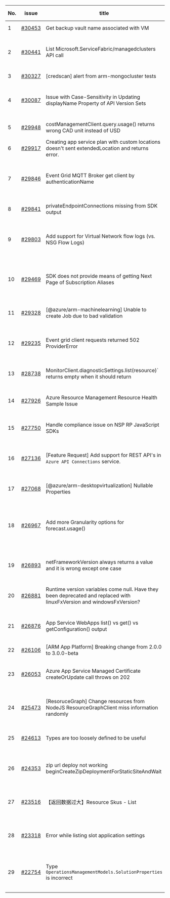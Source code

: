 | No. | issue | title | labels | assignees | bot advice | created date |
| ------ | ------ | ------ | ------ | ------ | ------ | :-----: |
|1|[#30453](https://github.com/Azure/azure-sdk-for-js/issues/30453)|Get backup vault name associated with VM|question, customer-reported, Mgmt|qiaozha, kazrael2119|new comment|2024-07-18|
|2|[#30441](https://github.com/Azure/azure-sdk-for-js/issues/30441)|List Microsoft.ServiceFabric/managedclusters API call|question, customer-reported, Mgmt, Service Attention, Service Fabric, needs-team-attention|qiaozha, kazrael2119|new comment|2024-07-17|
|3|[#30327](https://github.com/Azure/azure-sdk-for-js/issues/30327)|[credscan] alert from arm-mongocluster tests|Mgmt|qiaozha, kazrael2119|new comment|2024-07-08|
|4|[#30087](https://github.com/Azure/azure-sdk-for-js/issues/30087)|Issue with Case-Sensitivity in Updating displayName Property of API Version Sets|question, customer-reported, Mgmt, Service Attention, API Management, needs-team-attention|qiaozha, kazrael2119||2024-06-18|
|5|[#29948](https://github.com/Azure/azure-sdk-for-js/issues/29948)|costManagementClient.query.usage() returns wrong CAD unit instead of USD|question, customer-reported, Mgmt, needs-team-attention|qiaozha, kazrael2119|new comment|2024-06-07|
|6|[#29917](https://github.com/Azure/azure-sdk-for-js/issues/29917)|Creating app service plan with custom locations doesn't sent extendedLocation and returns error.|question, customer-reported, Mgmt, needs-team-attention|qiaozha, kazrael2119|new comment|2024-06-05|
|7|[#29846](https://github.com/Azure/azure-sdk-for-js/issues/29846)|Event Grid MQTT Broker get client by authenticationName|question, customer-reported, Mgmt, Service Attention, feature-request, Event Grid, needs-team-attention|qiaozha, kazrael2119||2024-05-29|
|8|[#29841](https://github.com/Azure/azure-sdk-for-js/issues/29841)|privateEndpointConnections missing from SDK output|question, customer-reported, Mgmt, needs-team-attention|qiaozha, kazrael2119||2024-05-29|
|9|[#29803](https://github.com/Azure/azure-sdk-for-js/issues/29803)|Add support for Virtual Network flow logs (vs. NSG Flow Logs)|question, customer-reported, Mgmt, Service Attention, Network - Network Watcher, needs-team-attention|qiaozha, kazrael2119|new comment|2024-05-24|
|10|[#29469](https://github.com/Azure/azure-sdk-for-js/issues/29469)|SDK does not provide means of getting Next Page of Subscription Aliases|question, customer-reported, Mgmt, Service Attention, Subscription, needs-team-attention, no-recent-activity|qiaozha, kazrael2119||2024-04-26|
|11|[#29328](https://github.com/Azure/azure-sdk-for-js/issues/29328)|[@azure/arm-machinelearning] Unable to create Job due to bad validation|question, customer-reported, Mgmt, Machine Learning, needs-team-attention|qiaozha, kazrael2119|new comment|2024-04-16|
|12|[#29235](https://github.com/Azure/azure-sdk-for-js/issues/29235)|Event grid client requests returned 502 ProviderError|question, customer-reported, Mgmt, Service Attention, Event Grid, needs-team-attention|qiaozha, kazrael2119||2024-04-09|
|13|[#28738](https://github.com/Azure/azure-sdk-for-js/issues/28738)|MonitorClient.diagnosticSettings.list(resource)` returns empty when it should return|question, customer-reported, Mgmt, Monitor, needs-team-attention|josefree, qiaozha, kazrael2119||2024-03-01|
|14|[#27926](https://github.com/Azure/azure-sdk-for-js/issues/27926)|Azure Resource Management Resource Health Sample Issue|Mgmt, Service Attention, ARM, Resource Health, test-manual-pass|MaryGao, kazrael2119|new comment|2023-11-29|
|15|[#27750](https://github.com/Azure/azure-sdk-for-js/issues/27750)|Handle compliance issue on NSP RP JavaScript SDKs|question, customer-reported, Mgmt, Event Hubs, needs-team-attention|qiaozha, kazrael2119|new comment|2023-11-10|
|16|[#27136](https://github.com/Azure/azure-sdk-for-js/issues/27136)|[Feature Request] Add support for REST API's in `Azure API Connections` service.|question, customer-reported, Mgmt, App Services, Service Attention, Logic App, needs-team-attention|MaryGao, kazrael2119||2023-09-15|
|17|[#27068](https://github.com/Azure/azure-sdk-for-js/issues/27068)|[@azure/arm-desktopvirtualization] Nullable Properties|question, customer-reported, Mgmt, Service Attention, ARM, needs-team-attention|qiaozha, kazrael2119||2023-09-11|
|18|[#26967](https://github.com/Azure/azure-sdk-for-js/issues/26967)|Add more Granularity options for forecast.usage()|question, customer-reported, Mgmt, Service Attention, feature-request, needs-team-attention, Cost Management - UsageDetailsAndExport|qiaozha||2023-08-29|
|19|[#26893](https://github.com/Azure/azure-sdk-for-js/issues/26893)|netFrameworkVersion always returns a value and it is wrong except one case|question, customer-reported, Mgmt, App Services, Service Attention, needs-team-attention|qiaozha, kazrael2119||2023-08-22|
|20|[#26881](https://github.com/Azure/azure-sdk-for-js/issues/26881)|Runtime version variables come null. Have they been deprecated and replaced with linuxFxVersion and windowsFxVersion?|question, customer-reported, Mgmt, App Services, needs-team-attention|qiaozha|new comment|2023-08-21|
|21|[#26876](https://github.com/Azure/azure-sdk-for-js/issues/26876)|App Service WebApps list() vs get() vs getConfiguration() output|question, customer-reported, Mgmt, App Services, Service Attention, needs-team-attention|qiaozha|new comment|2023-08-19|
|22|[#26106](https://github.com/Azure/azure-sdk-for-js/issues/26106)|[ARM App Platform] Breaking change from 2.0.0 to 3.0.0-beta|Mgmt, ARM - Managed Applications|MaryGao, kazrael2119||2023-06-06|
|23|[#26053](https://github.com/Azure/azure-sdk-for-js/issues/26053)|Azure App Service Managed Certificate createOrUpdate call throws on 202|question, customer-reported, Mgmt, App Services, Service Attention, needs-team-attention|qiaozha, kazrael2119|new comment|2023-05-31|
|24|[#25473](https://github.com/Azure/azure-sdk-for-js/issues/25473)|[ResoruceGraph] Change resources from NodeJS ResourceGraphClient miss information randomly|question, customer-reported, Mgmt, Service Attention, Resource Graph, needs-team-attention|qiaozha|new comment|2023-04-06|
|25|[#24613](https://github.com/Azure/azure-sdk-for-js/issues/24613)|Types are too loosely defined to be useful|customer-reported, Mgmt, feature-request, needs-team-attention, SecurityInsights|qiaozha||2023-01-30|
|26|[#24353](https://github.com/Azure/azure-sdk-for-js/issues/24353)|zip url deploy not working beginCreateZipDeploymentForStaticSiteAndWait|bug, customer-reported, Mgmt, App Services, Service Attention, needs-team-attention|qiaozha||2023-01-03|
|27|[#23516](https://github.com/Azure/azure-sdk-for-js/issues/23516)|【返回数据过大】Resource Skus - List|customer-reported, Mgmt, Service Attention, feature-request, ARM - Core, needs-team-attention|qiaozha|new comment|2022-10-14|
|28|[#23318](https://github.com/Azure/azure-sdk-for-js/issues/23318)|Error while listing slot application settings  |bug, customer-reported, Mgmt, App Services, Service Attention, needs-team-attention|qiaozha|new comment|2022-09-26|
|29|[#22754](https://github.com/Azure/azure-sdk-for-js/issues/22754)|Type `OperationsManagementModels.SolutionProperties` is incorrect|bug, customer-reported, Mgmt, Service Attention, Operations Management, needs-team-attention|xboxeer, qiaozha||2022-07-29|

